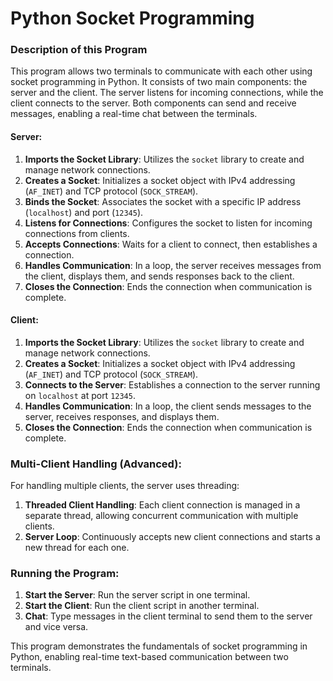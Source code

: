 # Python Socket Programming

### Description of this Program

This program allows two terminals to communicate with each other using socket programming in Python. It consists of two main components: the server and the client. The server listens for incoming connections, while the client connects to the server. Both components can send and receive messages, enabling a real-time chat between the terminals.

#### Server:
1. **Imports the Socket Library**: Utilizes the `socket` library to create and manage network connections.
2. **Creates a Socket**: Initializes a socket object with IPv4 addressing (`AF_INET`) and TCP protocol (`SOCK_STREAM`).
3. **Binds the Socket**: Associates the socket with a specific IP address (`localhost`) and port (`12345`).
4. **Listens for Connections**: Configures the socket to listen for incoming connections from clients.
5. **Accepts Connections**: Waits for a client to connect, then establishes a connection.
6. **Handles Communication**: In a loop, the server receives messages from the client, displays them, and sends responses back to the client.
7. **Closes the Connection**: Ends the connection when communication is complete.

#### Client:
1. **Imports the Socket Library**: Utilizes the `socket` library to create and manage network connections.
2. **Creates a Socket**: Initializes a socket object with IPv4 addressing (`AF_INET`) and TCP protocol (`SOCK_STREAM`).
3. **Connects to the Server**: Establishes a connection to the server running on `localhost` at port `12345`.
4. **Handles Communication**: In a loop, the client sends messages to the server, receives responses, and displays them.
5. **Closes the Connection**: Ends the connection when communication is complete.

### Multi-Client Handling (Advanced):
For handling multiple clients, the server uses threading:
1. **Threaded Client Handling**: Each client connection is managed in a separate thread, allowing concurrent communication with multiple clients.
2. **Server Loop**: Continuously accepts new client connections and starts a new thread for each one.

### Running the Program:
1. **Start the Server**: Run the server script in one terminal.
2. **Start the Client**: Run the client script in another terminal.
3. **Chat**: Type messages in the client terminal to send them to the server and vice versa.

This program demonstrates the fundamentals of socket programming in Python, enabling real-time text-based communication between two terminals.